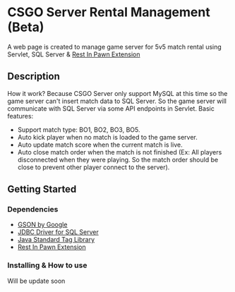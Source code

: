 # CSGO Server Rental Management (Beta)

A web page is created to manage game server for 5v5 match rental using Servlet, SQL Server & [Rest In Pawn Extension](https://github.com/ErikMinekus/sm-ripext)

## Description

How it work?
Because CSGO Server only support MySQL at this time so the game server can't insert match data to SQL Server. So the game server will communicate with SQL Server 
via some API endpoints in Servlet.
Basic features:
* Support match type: BO1, BO2, BO3, BO5.
* Auto kick player when no match is loaded to the game server.
* Auto update match score when the current match is live.
* Auto close match order when the match is not finished (Ex: All players disconnected when they were playing. So the match order should be close to prevent other 
player connect to the server).

## Getting Started

### Dependencies

* [GSON by Google](https://github.com/google/gson)
* [JDBC Driver for SQL Server](https://docs.microsoft.com/vi-vn/sql/connect/jdbc/download-microsoft-jdbc-driver-for-sql-server?view=sql-server-2017)
* [Java Standard Tag Library]()
* [Rest In Pawn Extension](https://github.com/ErikMinekus/sm-ripext)

### Installing & How to use
Will be update soon

